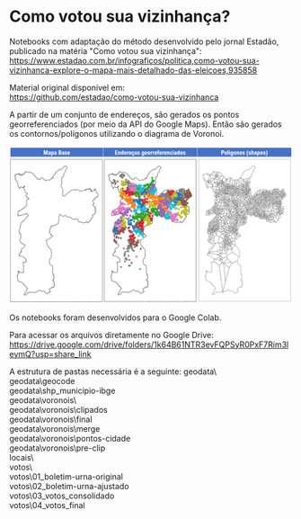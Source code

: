 # Como votou sua vizinhança?

Notebooks com adaptação do método desenvolvido pelo jornal Estadão, publicado na matéria "Como votou sua vizinhança":<br>
https://www.estadao.com.br/infograficos/politica,como-votou-sua-vizinhanca-explore-o-mapa-mais-detalhado-das-eleicoes,935858

Material original disponível em:<br>
https://github.com/estadao/como-votou-sua-vizinhanca

A partir de um conjunto de endereços, são gerados os pontos georreferenciados (por meio da API do Google Maps). Então são gerados os contornos/polígonos utilizando o diagrama de Voronoi.

![imagem](https://github.com/vinicius-macario/como-votou/blob/ca8ebf4edd757fee47a454ad21e48f21e465262a/georreferenciamento.png)

Os notebooks foram desenvolvidos para o Google Colab.

Para acessar os arquivos diretamente no Google Drive:<br>
https://drive.google.com/drive/folders/1k64B61NTR3evFQPSyR0PxF7Rim3leymQ?usp=share_link


A estrutura de pastas necessária é a seguinte:
geodata\ <br>
geodata\geocode<br>
geodata\shp_municipio-ibge<br>
geodata\voronois\ <br>
geodata\voronois\clipados<br>
geodata\voronois\final<br>
geodata\voronois\merge<br>
geodata\voronois\pontos-cidade<br>
geodata\voronois\pre-clip<br>
locais\ <br>
votos\ <br>
votos\01_boletim-urna-original<br>
votos\02_boletim-urna-ajustado<br>
votos\03_votos_consolidado<br>
votos\04_votos_final<br>
